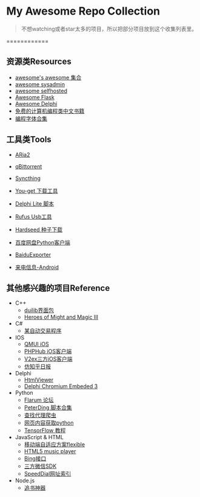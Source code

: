 # My Awesome Repo Collection 
> 不想watching或者star太多的项目，所以把部分项目放到这个收集列表里。

============

资源类Resources
---------
- [awesome's awesome 集合](https://github.com/geekan/awesome-awesome-awesome)
- [awesome sysadmin](https://github.com/n1trux/awesome-sysadmin)
- [awesome selfhosted](https://github.com/Kickball/awesome-selfhosted)
- [Awesome Flask](https://github.com/humiaozuzu/awesome-flask)
- [Awesome Delphi](https://github.com/Fr0sT-Brutal/awesome-delphi)
- [免费的计算机编程类中文书籍](https://github.com/justjavac/free-programming-books-zh_CN)
- [编程字体合集](https://github.com/chrissimpkins/codeface)

工具类Tools
---------
- [ARia2](https://github.com/aria2/aria2)
- [qBittorrent](https://github.com/qbittorrent/qBittorrent)
- [Syncthing](https://github.com/syncthing/syncthing)
- [You-get 下载工具](https://github.com/soimort/you-get)
- [Delphi Lite 脚本](https://github.com/delphilite/SetupScript)
- [Rufus Usb工具](https://github.com/pbatard/rufus)

- [Hardseed 种子下载](https://github.com/yangyangwithgnu/hardseed)
- [百度网盘Python客户端](https://github.com/houtianze/bypy)
- [BaiduExporter](https://github.com/acgotaku/BaiduExporter)
- [来电信息-Android](https://github.com/xdtianyu/CallerInfo)


其他感兴趣的项目Reference
---------
- C++
  - [duilib界面包](https://github.com/duilib/duilib)
  - [Heroes of Might and Magic III](https://github.com/vcmi/vcmi)    
- C#
  - [某自动交易程序](https://github.com/shidenggui/easytrader)
- IOS
  - [QMUI iOS](https://github.com/QMUI/QMUI_iOS)
  - [PHPHub iOS客户端](https://github.com/Aufree/PHPHub-iOS)
  - [V2ex三方iOS客户端](https://github.com/Finb/V2ex-Swift)
  - [仿知乎日报](https://github.com/TigerWf/WFZhiHu)
- Delphi
  - [HtmlViewer](https://github.com/BerndGabriel/HtmlViewer)
  - [Delphi Chromium Embeded 3](https://github.com/hgourvest/dcef3)
- Python
  - [Flarum 论坛](https://github.com/justjavac/Flarum)
  - [PeterDing 脚本合集](https://github.com/PeterDing/iScript)
  - [查找代理爬虫](https://github.com/awolfly9/IPProxyTool)
  - [网页内容获取python](https://github.com/buriy/python-readability)
  - [TensorFlow 教程](https://github.com/nlintz/TensorFlow-Tutorials)
- JavaScript & HTML
  - [移动端自适应方案flexible](https://github.com/amfe/lib-flexible)
  - [HTML5 music player](https://github.com/DIYgod/APlayer)
  - [Bing接口](https://github.com/xCss/bing)
  - [三方微信SDK](https://github.com/zwczou/weixin-python)
  - [SpeedDial网址索引](https://github.com/f12998765/SpeedDial)
- Node.js
  - [追书神器](https://github.com/xiadd/zhuishushenqi)
  




